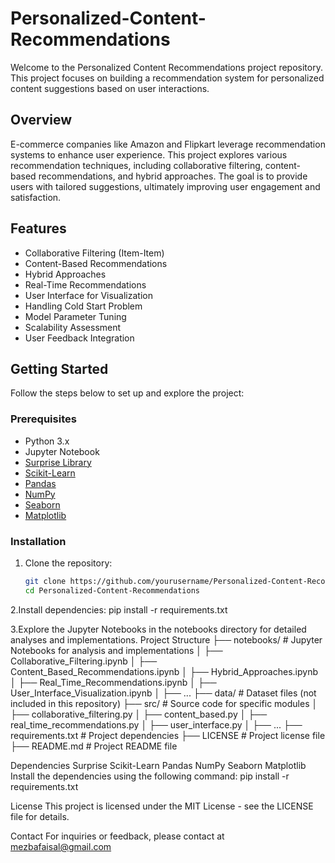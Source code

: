 # Personalized-Content-Recommendations

Welcome to the Personalized Content Recommendations project repository. This project focuses on building a recommendation system for personalized content suggestions based on user interactions.

## Overview

E-commerce companies like Amazon and Flipkart leverage recommendation systems to enhance user experience. This project explores various recommendation techniques, including collaborative filtering, content-based recommendations, and hybrid approaches. The goal is to provide users with tailored suggestions, ultimately improving user engagement and satisfaction.

## Features

- Collaborative Filtering (Item-Item)
- Content-Based Recommendations
- Hybrid Approaches
- Real-Time Recommendations
- User Interface for Visualization
- Handling Cold Start Problem
- Model Parameter Tuning
- Scalability Assessment
- User Feedback Integration

## Getting Started

Follow the steps below to set up and explore the project:

### Prerequisites

- Python 3.x
- Jupyter Notebook
- [Surprise Library](https://surprise.readthedocs.io/en/stable/index.html)
- [Scikit-Learn](https://scikit-learn.org/stable/)
- [Pandas](https://pandas.pydata.org/)
- [NumPy](https://numpy.org/)
- [Seaborn](https://seaborn.pydata.org/)
- [Matplotlib](https://matplotlib.org/)

### Installation

1. Clone the repository:
   ```bash
   git clone https://github.com/yourusername/Personalized-Content-Recommendations.git
   cd Personalized-Content-Recommendations

2.Install dependencies:
  pip install -r requirements.txt

3.Explore the Jupyter Notebooks in the notebooks directory for detailed analyses and implementations.
Project Structure
   ├── notebooks/             # Jupyter Notebooks for analysis and implementations
│   ├── Collaborative_Filtering.ipynb
│   ├── Content_Based_Recommendations.ipynb
│   ├── Hybrid_Approaches.ipynb
│   ├── Real_Time_Recommendations.ipynb
│   ├── User_Interface_Visualization.ipynb
│   ├── ...
├── data/                   # Dataset files (not included in this repository)
├── src/                    # Source code for specific modules
│   ├── collaborative_filtering.py
│   ├── content_based.py
│   ├── real_time_recommendations.py
│   ├── user_interface.py
│   ├── ...
├── requirements.txt        # Project dependencies
├── LICENSE                 # Project license file
├── README.md               # Project README file

Dependencies
 Surprise
 Scikit-Learn
 Pandas
 NumPy
 Seaborn
 Matplotlib
Install the dependencies using the following command:
   pip install -r requirements.txt


License
This project is licensed under the MIT License - see the LICENSE file for details.

Contact
For inquiries or feedback, please contact at mezbafaisal@gmail.com




